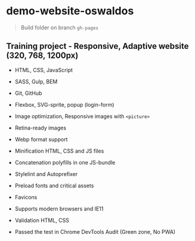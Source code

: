 # demo-website-oswaldos

> Build folder on branch `gh-pages`

## Training project - Responsive, Adaptive website (320, 768, 1200px)

- HTML, CSS, JavaScript

- SASS, Gulp, BEM

- Git, GitHub

- Flexbox, SVG-sprite, popup (login-form)

- Image optimization, Responsive images with `<picture>`

- Retina-ready images

- Webp format support

- Minification HTML, CSS and JS files

- Concatenation polyfills in one JS-bundle

- Stylelint and Autoprefixer

- Preload fonts and critical assets

- Favicons

- Supports modern browsers and IE11

- Validation HTML, CSS

- Passed the test in Chrome DevTools Audit (Green zone, No PWA)
